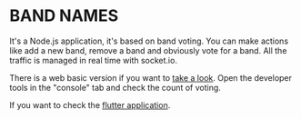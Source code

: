 # BAND NAMES

It's a Node.js application, it's based on band voting. You can make actions like add a new band, remove a band and obviously vote for a band. All the traffic is managed in real time with socket.io.

There is a web basic version if you want to [take a look](https://socket-bands.herokuapp.com/). Open the developer tools in the "console" tab and check the count of voting.

If you want to check the [flutter application](../01-band_names_server).